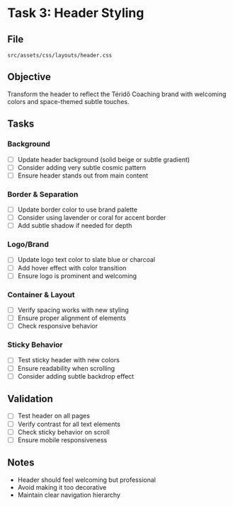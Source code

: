 # Task 3: Header Styling

## File
`src/assets/css/layouts/header.css`

## Objective
Transform the header to reflect the Téridő Coaching brand with welcoming colors and space-themed subtle touches.

## Tasks

### Background
- [ ] Update header background (solid beige or subtle gradient)
- [ ] Consider adding very subtle cosmic pattern
- [ ] Ensure header stands out from main content

### Border & Separation
- [ ] Update border color to use brand palette
- [ ] Consider using lavender or coral for accent border
- [ ] Add subtle shadow if needed for depth

### Logo/Brand
- [ ] Update logo text color to slate blue or charcoal
- [ ] Add hover effect with color transition
- [ ] Ensure logo is prominent and welcoming

### Container & Layout
- [ ] Verify spacing works with new styling
- [ ] Ensure proper alignment of elements
- [ ] Check responsive behavior

### Sticky Behavior
- [ ] Test sticky header with new colors
- [ ] Ensure readability when scrolling
- [ ] Consider adding subtle backdrop effect

## Validation
- [ ] Test header on all pages
- [ ] Verify contrast for all text elements
- [ ] Check sticky behavior on scroll
- [ ] Ensure mobile responsiveness

## Notes
- Header should feel welcoming but professional
- Avoid making it too decorative
- Maintain clear navigation hierarchy
